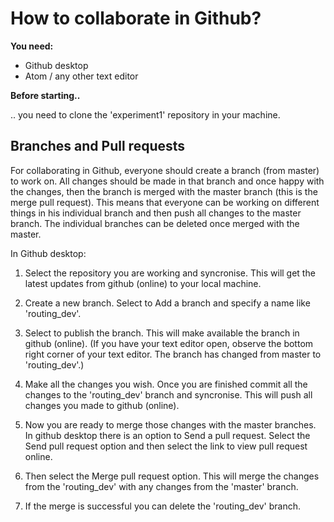 # How to collaborate in Github?

**You need:**

- Github desktop
- Atom / any other text editor

**Before starting..**

.. you need to clone the 'experiment1' repository in your machine.

## Branches and Pull requests

For collaborating in Github, everyone should create a branch (from master) to work on.  All changes should be made in that branch and once happy with the changes, then the branch is merged with the master branch (this is the merge pull request). This means that everyone can be working on different things in his individual branch and then push all changes to the master branch. The individual branches can be deleted once merged with the master.

In Github desktop:

1. Select the repository you are working and syncronise. This will get the latest updates from github (online) to your local machine.

2. Create a new branch. Select to Add a branch and specify a name like 'routing_dev'.

3. Select to publish the branch. This will make available the branch in github (online). (If you have your text editor open, observe the bottom right corner of your text editor. The branch has changed from master to 'routing_dev'.)

4. Make all the changes you wish. Once you are finished commit all the changes to the 'routing_dev' branch and syncronise. This will push all changes you made to github (online).

5. Now you are ready to merge those changes with the master branches. In github desktop there is an option to Send a pull request. Select the Send pull request option and then select the link to view pull request online.

6. Then select the Merge pull request option. This will merge the changes from the 'routing_dev' with any changes from the 'master' branch.

7. If the merge is successful you can delete the 'routing_dev' branch.
